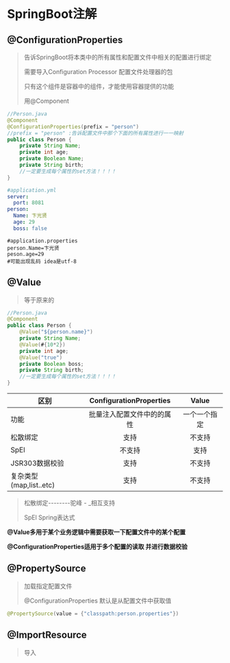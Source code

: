# SpringBoot注解





## @ConfigurationProperties

> 告诉SpringBoot将本类中的所有属性和配置文件中相关的配置进行绑定
>
> 需要导入Configuration Processor 配置文件处理器的包
>
> 只有这个组件是容器中的组件，才能使用容器提供的功能
>
> 用@Component 

```java
//Person.java
@Component
@ConfigurationProperties(prefix = "person")
//prefix = "person" :告诉配置文件中那个下面的所有属性进行一一映射
public class Person {
    private String Name;
    private int age;
    private Boolean Name;
    private String birth;
    //一定要生成每个属性的set方法！！！！
}
```

```yaml
#application.yml
server:
  port: 8081
person:
  Name: 卞光贤
  age: 29
  boss: false
```

```properties
#application.properties
person.Name=卞光贤
peson.age=29
#可能出现乱码 idea是utf-8
```









## @Value

> 等于原来的<bean> <bean/>

```java
//Person.java
@Component
public class Person {
    @Value("${person.name}")
    private String Name;
    @Value(#{10*2})
    private int age;
    @Value("true")
    private Boolean boss;
    private String birth;
    //一定要生成每个属性的set方法！！！！
}
```

| 区别                    |  ConfigurationProperties   |    Value     |
| ----------------------- | :------------------------: | :----------: |
| 功能                    | 批量注入配置文件中的的属性 | 一个一个指定 |
| 松散绑定                |            支持            |    不支持    |
| SpEl                    |           不支持           |     支持     |
| JSR303数据校验          |            支持            |    不支持    |
| 复杂类型(map,list..etc) |            支持            |    不支持    |

> 松散绑定--------驼峰 - _相互支持
>
> SpEl  Spring表达式

**@Value多用于某个业务逻辑中需要获取一下配置文件中的某个配置**

**@ConfigurationProperties适用于多个配置的读取 并进行数据校验**







## @PropertySource

> 加载指定配置文件
>
> @ConfigurationProperties 默认是从配置文件中获取值

```java
@PropertySource(value = {"classpath:person.properties"})
```







## @ImportResource

> 导入 